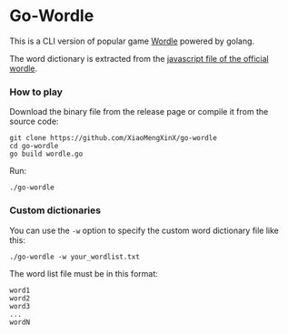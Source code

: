 # Go-Wordle

This is a CLI version of popular game [Wordle](https://www.powerlanguage.co.uk/wordle/) powered by golang.

The word dictionary is extracted from the [javascript file of the official wordle](https://www.powerlanguage.co.uk/wordle/main.e65ce0a5.js).

### How to play

Download the binary file from the release page or compile it from the source code:

```shell
git clone https://github.com/XiaoMengXinX/go-wordle
cd go-wordle
go build wordle.go
```

Run:

```shell
./go-wordle
```

### Custom dictionaries

You can use the `-w` option to specify the custom word dictionary file like this:

```shell
./go-wordle -w your_wordlist.txt
```

The word list file must be in this format:

```
word1
word2
word3
...
wordN
```
